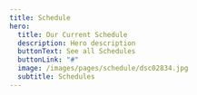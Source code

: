 ```yaml
---
title: Schedule
hero:
  title: Our Current Schedule
  description: Hero description
  buttonText: See all Schedules
  buttonLink: "#"
  image: /images/pages/schedule/dsc02834.jpg
  subtitle: Schedules
---
```

